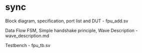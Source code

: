 # sync

Block diagram, specification, port list and DUT - fpu_add.sv


Data Flow FSM, Simple handshake principle, Wave Description - wave_description.md


Testbench - fpu_tb.sv